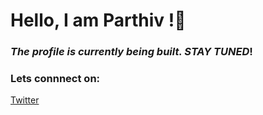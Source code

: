 
#   Hello, I am **Parthiv** !👋
### *The profile is currently being built. STAY TUNED*!
### Lets connnect on:
[Twitter](https://twitter.com/parthiv_sarma)
<!--##### ![](https://blog-digital.aakash.ac.in/wp-content/uploads/2019/07/CSE.jpg)-->




<!--
**sarmaparthiv/sarmaparthiv** is a ✨ _special_ ✨ repository because its `README.md` (this file) appears on your GitHub profile.

Here are some ideas to get you started:

- 🔭 I’m currently working on ...
- 🌱 I’m currently learning ...
- 👯 I’m looking to collaborate on ...
- 🤔 I’m looking for help with ...
- 💬 Ask me about ...
- 📫 How to reach me: ...
- 😄 Pronouns: ...
- ⚡ Fun fact: ...
-->
